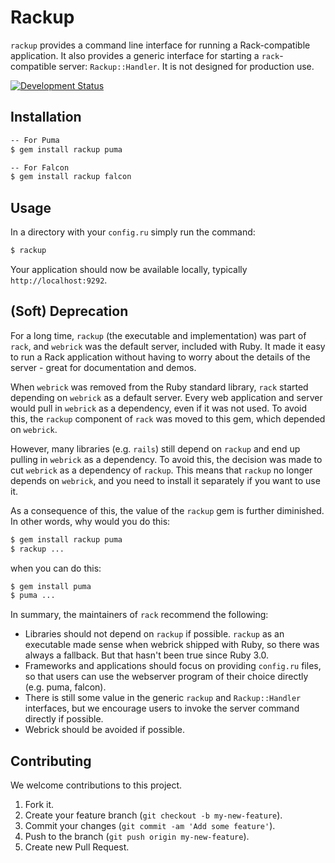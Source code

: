 # Rackup

`rackup` provides a command line interface for running a Rack-compatible application. It also provides a generic interface for starting a `rack`-compatible server: `Rackup::Handler`. It is not designed for production use.

[![Development Status](https://github.com/rack/rackup/workflows/Test/badge.svg)](https://github.com/rack/rackup/actions?workflow=Test)

## Installation

``` bash
-- For Puma
$ gem install rackup puma

-- For Falcon
$ gem install rackup falcon
```

## Usage

In a directory with your `config.ru` simply run the command:

``` bash
$ rackup
```

Your application should now be available locally, typically `http://localhost:9292`.

## (Soft) Deprecation

For a long time, `rackup` (the executable and implementation) was part of `rack`, and `webrick` was the default server, included with Ruby. It made it easy to run a Rack application without having to worry about the details of the server - great for documentation and demos.

When `webrick` was removed from the Ruby standard library, `rack` started depending on `webrick` as a default server. Every web application and server would pull in `webrick` as a dependency, even if it was not used. To avoid this, the `rackup` component of `rack` was moved to this gem, which depended on `webrick`.

However, many libraries (e.g. `rails`) still depend on `rackup` and end up pulling in `webrick` as a dependency. To avoid this, the decision was made to cut `webrick` as a dependency of `rackup`. This means that `rackup` no longer depends on `webrick`, and you need to install it separately if you want to use it.

As a consequence of this, the value of the `rackup` gem is further diminished. In other words, why would you do this:

``` bash
$ gem install rackup puma
$ rackup ...
```

when you can do this:

``` bash
$ gem install puma
$ puma ...
```

In summary, the maintainers of `rack` recommend the following:

  - Libraries should not depend on `rackup` if possible. `rackup` as an executable made sense when webrick shipped with Ruby, so there was always a fallback. But that hasn't been true since Ruby 3.0.
  - Frameworks and applications should focus on providing `config.ru` files, so that users can use the webserver program of their choice directly (e.g. puma, falcon).
  - There is still some value in the generic `rackup` and `Rackup::Handler` interfaces, but we encourage users to invoke the server command directly if possible.
  - Webrick should be avoided if possible.

## Contributing

We welcome contributions to this project.

1.  Fork it.
2.  Create your feature branch (`git checkout -b my-new-feature`).
3.  Commit your changes (`git commit -am 'Add some feature'`).
4.  Push to the branch (`git push origin my-new-feature`).
5.  Create new Pull Request.
